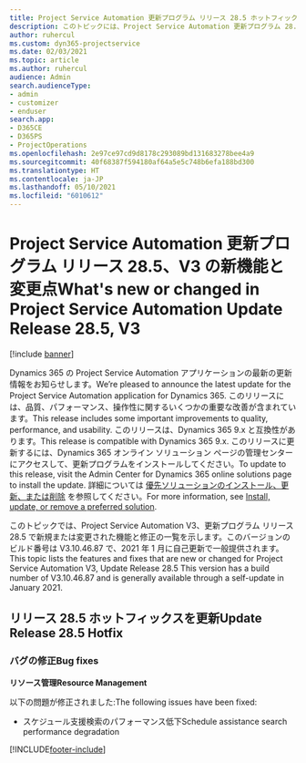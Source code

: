 ```yaml
---
title: Project Service Automation 更新プログラム リリース 28.5 ホットフィックス、V3 の新機能と変更点
description: このトピックには、Project Service Automation 更新プログラム 28.5 ホットフィックス、V3 で利用可能な機能と修正をリスト化しています。
author: ruhercul
ms.custom: dyn365-projectservice
ms.date: 02/03/2021
ms.topic: article
ms.author: ruhercul
audience: Admin
search.audienceType:
- admin
- customizer
- enduser
search.app:
- D365CE
- D365PS
- ProjectOperations
ms.openlocfilehash: 2e97ce97cd9d8178c293089bd131683278bee4a9
ms.sourcegitcommit: 40f68387f594180af64a5e5c748b6efa188bd300
ms.translationtype: HT
ms.contentlocale: ja-JP
ms.lasthandoff: 05/10/2021
ms.locfileid: "6010612"
---
```

# <a name="whats-new-or-changed-in-project-service-automation-update-release-285-v3"></a><span data-ttu-id="50fd6-103">Project Service Automation 更新プログラム リリース 28.5、V3 の新機能と変更点</span><span class="sxs-lookup"><span data-stu-id="50fd6-103">What's new or changed in Project Service Automation Update Release 28.5, V3</span></span>

[!include [banner](../includes/psa-now-project-operations.md)]

<span data-ttu-id="50fd6-104">Dynamics 365 の Project Service Automation アプリケーションの最新の更新情報をお知らせします。</span><span class="sxs-lookup"><span data-stu-id="50fd6-104">We’re pleased to announce the latest update for the Project Service Automation application for Dynamics 365.</span></span> <span data-ttu-id="50fd6-105">このリリースには、品質、パフォーマンス、操作性に関するいくつかの重要な改善が含まれています。</span><span class="sxs-lookup"><span data-stu-id="50fd6-105">This release includes some important improvements to quality, performance, and usability.</span></span> <span data-ttu-id="50fd6-106">このリリースは、Dynamics 365 9.x と互換性があります。</span><span class="sxs-lookup"><span data-stu-id="50fd6-106">This release is compatible with Dynamics 365 9.x.</span></span> <span data-ttu-id="50fd6-107">このリリースに更新するには、Dynamics 365 オンライン ソリューション ページの管理センターにアクセスして、更新プログラムをインストールしてください。</span><span class="sxs-lookup"><span data-stu-id="50fd6-107">To update to this release, visit the Admin Center for Dynamics 365 online solutions page to install the update.</span></span> <span data-ttu-id="50fd6-108">詳細については [優先ソリューションのインストール、更新、または削除](/power-platform/admin/install-remove-preferred-solution) を参照してください。</span><span class="sxs-lookup"><span data-stu-id="50fd6-108">For more information, see [Install, update, or remove a preferred solution](/power-platform/admin/install-remove-preferred-solution).</span></span>

<span data-ttu-id="50fd6-109">このトピックでは、Project Service Automation V3、更新プログラム リリース 28.5 で新規または変更された機能と修正の一覧を示します。このバージョンのビルド番号は V3.10.46.87 で、2021 年 1 月に自己更新で一般提供されます。</span><span class="sxs-lookup"><span data-stu-id="50fd6-109">This topic lists the features and fixes that are new or changed for Project Service Automation V3, Update Release 28.5 This version has a build number of V3.10.46.87 and is generally available through a self-update in January 2021.</span></span>

## <a name="update-release-285-hotfix"></a><span data-ttu-id="50fd6-110">リリース 28.5 ホットフィックスを更新</span><span class="sxs-lookup"><span data-stu-id="50fd6-110">Update Release 28.5 Hotfix</span></span>

### <a name="bug-fixes"></a><span data-ttu-id="50fd6-111">バグの修正</span><span class="sxs-lookup"><span data-stu-id="50fd6-111">Bug fixes</span></span>

<span data-ttu-id="50fd6-112">**リソース管理**</span><span class="sxs-lookup"><span data-stu-id="50fd6-112">**Resource Management**</span></span>

<span data-ttu-id="50fd6-113">以下の問題が修正されました:</span><span class="sxs-lookup"><span data-stu-id="50fd6-113">The following issues have been fixed:</span></span>

- <span data-ttu-id="50fd6-114">スケジュール支援検索のパフォーマンス低下</span><span class="sxs-lookup"><span data-stu-id="50fd6-114">Schedule assistance search performance degradation</span></span>



[!INCLUDE[footer-include](../includes/footer-banner.md)]